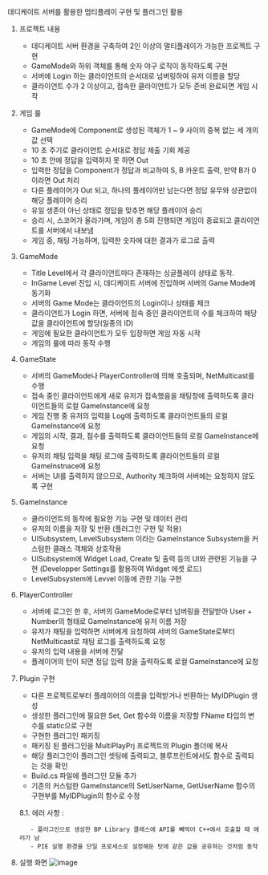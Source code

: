데디케이트 서버를 활용한 멈티플레이 구현 및 플러그인 활용

1. 프로젝트 내용
    - 데디케이트 서버 환경을 구축하여 2인 이상의 멀티플레이가 가능한 프로젝트 구현
    - GameMode와 하위 객체를 통해 숫자 야구 로직이 동작하도록 구현
    - 서버에 Login 하는 클라이언트의 순서대로 넘버링하여 유저 이름을 할당
    - 클라이언트 수가 2 이상이고, 접속한 클라이언트가 모두 준비 완료되면 게임 시작
    

2. 게임 룰
    - GameMode에 Component로 생성된 객체가 1 ~ 9 사이의 중복 없는 세 개의 값 선택
    - 10 초 주기로 클라이언트 순서대로 정답 제출 기회 제공
    - 10 초 안에 정답을 입력하지 못 하면 Out
    - 입력한 정답을 Component가 정답과 비교하여 S, B 카운트 출력, 만약 B가 0이라면 Out 처리
    - 다른 플레이어가 Out 되고, 하나의 플레이어만 남는다면 정답 유무와 상관없이 해당 플레이어 승리
    - 유일 생존이 아닌 상태로 정답을 맞추면 해당 플레이어 승리
    - 승리 시, 스코어가 올라가며, 게임이 총 5회 진행되면 게임이 종료되고 클라이언트를 서버에서 내보냄
    - 게임 중, 채팅 가능하며, 입력한 숫자에 대한 결과가 로그로 출력


3. GameMode
    - Title Level에서 각 클라이언트마다 존재하는 싱글플레이 상태로 동작.
    - InGame Level 진입 시, 데디케이트 서버에 진입하며 서버의 Game Mode에 동기화
    - 서버의 Game Mode는 클라이언트의 Login이나 상태를 체크
    - 클라이언트가 Login 하면, 서버에 접속 중인 클라이언트의 수를 체크하여 해당 값을 클라이언트에 할당(일종의 ID)
    - 게임에 필요한 클라이언트가 모두 입장하면 게임 자동 시작
    - 게임의 룰에 따라 동작 수행


5. GameState
    - 서버의 GameMode나 PlayerController에 의해 호출되며, NetMulticast를 수행
    - 접속 중인 클라이언트에게 새로 유저가 접속했음을 채팅창에 출력하도록 클라이언트들의 로컬 GameInstance에 요청
    - 게임 진행 중 유저의 입력을 Log에 출력하도록 클라이언트들의 로컬 GameInstance에 요청
    - 게임의 시작, 결과, 점수를 출력하도록 클라이언트들의 로컬 GameInstance에 요청
    - 유저의 채팅 입력을 채팅 로그에 출력하도록 클라이언트들의 로컬 GameInstnace에 요청
    - 서버는 UI를 출력하지 않으므로, Authority 체크하여 서버에는 요청하지 않도록 구현


6. GameInstance
    - 클라이언트의 동작에 필요한 기능 구현 및 데이터 관리
    - 유저의 이름을 저장 및 반환 (플러그인 구현 및 적용)
    - UISubsystem, LevelSubsystem 이라는 GameInstance Subsystem을 커스텀한 클래스 객체와 상호작용
    - UISubsystem에 Widget Load, Create 및 출력 등의 UI와 관련된 기능을 구현 (Developper Settings를 활용하여 Widget 에셋 로드)
    - LevelSubsystem에 Levvel 이동에 관한 기능 구현


7. PlayerController
    - 서버에 로그인 한 후, 서버의 GameMode로부터 넘버링을 전달받아 User + Number의 형태로 GameInstance에 유저 이름 저장
    - 유저가 채팅을 입력하면 서버에게 요청하여 서버의 GameState로부터 NetMulticast로 채팅 로그를 출력하도록 요청
    - 유저의 입력 내용을 서버에 전달
    - 플레이어의 턴이 되면 정답 입력 창을 출력하도록 로컬 GameInstance에 요청

  
8. Plugin 구현
    - 다른 프로젝트로부터 플레이어의 이름을 입력받거나 반환하는 MyIDPlugin 생성
    - 생성한 플러그인에 필요한 Set, Get 함수와 이름을 저장할 FName 타입의 변수를 static으로 구현
    - 구현한 플러그인 패키징
    - 패키징 된 플러그인을 MultiPlayPrj 프로젝트의 Plugin 폴더에 복사
    - 해당 플러그인이 플러그인 셋팅에 출력되고, 블루프린트에서도 함수로 출력되는 것을 확인
    - Build.cs 파일에 플러그인 모듈 추가
    - 기존의 커스텀한 GameInstance의 SetUserName, GetUserName 함수의 구현부를 MyIDPlugin의 함수로 수정
  
    8.1. 에러 사항 :
   
          - 플러그인으로 생성한 BP Library 클래스에 API를 빼먹어 C++에서 호출할 때 에러가 남
          - PIE 실행 환경을 단일 프로세스로 설정해둔 탓에 같은 값을 공유하는 것처럼 동작
  
10. 실행 화면
   ![image](https://github.com/user-attachments/assets/08bb50cc-aec4-40ef-9641-34a80e451490)

